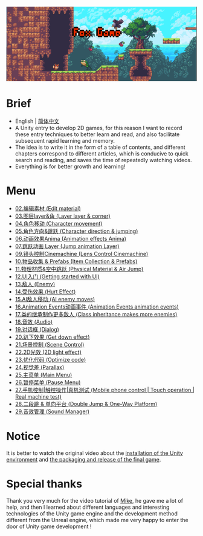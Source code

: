 ![image](./Image/Fox_t.png)
# Brief
- English | [简体中文](./README-CN.md)
- A Unity entry to develop 2D games, for this reason I want to record these entry techniques to better learn and read, and also facilitate subsequent rapid learning and memory.  
- The idea is to write it in the form of a table of contents, and different chapters correspond to different articles, which is conducive to quick search and reading, and saves the time of repeatedly watching videos.
- Everything is for better growth and learning!
# Menu
- [02.编辑素材 (Edit material)](./Menu/02.Edit_material/02.编辑素材_(Edit_material).md)  
- [03.图层layer&角 (Layer layer & corner)]()  
- [04.角色移动 (Character movement)]()  
- [05.角色方向&跳跃 (Character direction & jumping)]()  
- [06.动画效果Anima (Animation effects Anima)]()  
- [07.跳跃动画 Layer (Jump animation Layer)]()  
- [09.镜头控制Cinemachine (Lens Control Cinemachine)]()  
- [10.物品收集 & Prefabs (Item Collection & Prefabs)]()  
- [11.物理材质&空中跳跃 (Physical Material & Air Jump)]()  
- [12.UI入门 (Getting started with UI)]()  
- [13.敌人 (Enemy)]()  
- [14.受伤效果 (Hurt Effect)]()  
- [15.AI敌人移动 (AI enemy moves)]() 
- [16.Animation Events动画事件 (Animation Events animation events)]() 
- [17.类的继承制作更多敌人 (Class inheritance makes more enemies)]() 
- [18.音效 (Audio)]() 
- [19.对话框 (Dialog)]() 
- [20.趴下效果 (Get down effect)]() 
- [21.场景控制 (Scene Control)]() 
- [22.2D光效 (2D light effect)]() 
- [23.优化代码 (Optimize code)]() 
- [24.视觉差 (Parallax)]() 
- [25.主菜单 (Main Menu)]() 
- [26.暂停菜单 (Pause Menu)]() 
- [27.手机控制|触控操作|真机测试 (Mobile phone control | Touch operation | Real machine test)]() 
- [28.二段跳 & 单向平台 (Double Jump & One-Way Platform)]() 
- [29.音效管理 (Sound Manager)]() 
# Notice
It is better to watch the original video about the [installation of the Unity environment](https://www.bilibili.com/video/BV1W4411Z7UC/?spm_id_from=333.788&vd_source=dc445fb4e41d3de7de2083486278c58b) and [the packaging and release of the final game](https://www.bilibili.com/video/BV17E411X7Ss/?spm_id_from=333.788&vd_source=dc445fb4e41d3de7de2083486278c58b).
# Special thanks
Thank you very much for the video tutorial of [Mike](https://space.bilibili.com/370283072), he gave me a lot of help, and then I learned about different languages and interesting technologies of the Unity game engine and the development method different from the Unreal engine, which made me very happy to enter the door of Unity game development !
